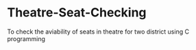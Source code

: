 # Theatre-Seat-Checking
To check the aviability of seats in theatre for two district using C programming
